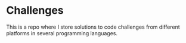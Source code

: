 # Challenges

This is a repo where I store solutions to code challenges from different platforms in several programming languages.
